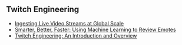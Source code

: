 ## Twitch Engineering

- [Ingesting Live Video Streams at Global Scale](https://blog.twitch.tv/en/2022/04/26/ingesting-live-video-streams-at-global-scale/)
- [Smarter, Better, Faster: Using Machine Learning to Review Emotes](https://blog.twitch.tv/en/2022/06/22/smarter-better-faster-using-machine-learning-to-review-emotes/)
- [Twitch Engineering: An Introduction and Overview](https://blog.twitch.tv/en/2015/12/18/twitch-engineering-an-introduction-and-overview-a23917b71a25/)
